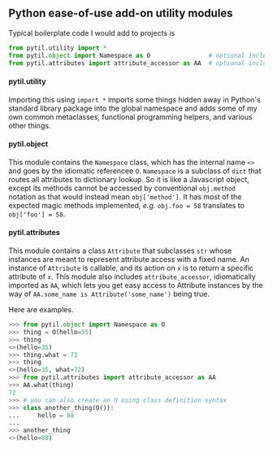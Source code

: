 ## Python ease-of-use add-on utility modules

Typical boilerplate code I would add to projects is
```python
from pytil.utility import *
from pytil.object import Namespace as O                # optional include
from pytil.attributes import attribute_accessor as AA  # optional include
```

#### pytil.utility
Importing this using `import *` imports some things hidden away in Python's standard library package into the global namespace
and adds some of my own common metaclasses, functional programming helpers, and various other things.

#### pytil.object
This module contains the `Namespace` class, which has the internal name `<>` and goes by the idiomatic referencee `O`.
`Namespace` is a subclass of `dict` that routes all attributes to dictionary lookup.
So it is like a Javascript object, except its methods cannot be accessed by conventional `obj.method` notation
as that would instead mean `obj['method']`. It has most of the expected magic methods implemented,
_e.g._ `obj.foo = 58` translates to `obj['foo'] = 58`.

#### pytil.attributes
This module contains a class `Attribute` that subclasses `str` whose instances are meant to represent attribute access with a fixed name.
An instance of `Attribute` is callable, and its action on `x` is to return a specific attribute of `x`.
This module also includes `attribute_accessor`, idiomatically imported as `AA`, which lets you get easy access to Attribute instances
by the way of `AA.some_name is Attribute('some_name')` being true.

Here are examples.
```python
>>> from pytil.object import Namespace as O
>>> thing = O(hello=35)
>>> thing
<>(hello=35)
>>> thing.what = 72
>>> thing
<>(hello=35, what=72)
>>> from pytil.attributes import attribute_accessor as AA
>>> AA.what(thing)
72
>>> # you can also create an O using class definition syntax
>>> class another_thing(O()):
...     hello = 88
...
>>> another_thing
<>(hello=88)
```
